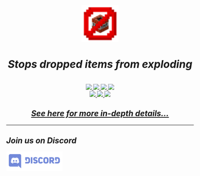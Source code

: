<div align="center">

<a href="https://apexstudios.dev/apexcore"><img src="https://github.com/ApexStudios-Dev/.github/blob/master/assets/minecraft/itemresistance.png?raw=true" width=20%></a>

<h1><i><b>Stops dropped items from exploding</b></i></h1>
<br>

<a href="https://github.com/ApexStudios-Dev/ItemResistance">
	<img src="https://img.shields.io/github/license/ApexStudios-Dev/ItemResistance?style=flat-square"></img>
	<img src="https://img.shields.io/github/v/tag/ApexStudios-Dev/ItemResistance?sort=semver&style=flat-square"></img>
	<img src="https://img.shields.io/github/v/release/ApexStudios-Dev/ItemResistance?display_name=release&sort=semver&style=flat-square"></img>
	<img src="https://img.shields.io/github/workflow/status/ApexStudios-Dev/ItemResistance/release?style=flat-square"></img>
</a>
<br>
<a href="https://modrinth.com/mod/itemresistance">
	<img src="https://img.shields.io/modrinth/dt/XDyegkJL?style=flat-square"></img>
</a>
<a href="https://www.curseforge.com/minecraft/mc-mods/itemresistance">
	<img src="https://cf.way2muchnoise.eu/short_416161_downloads.svg?badge_style=flat"></img>
	<img src="https://cf.way2muchnoise.eu/versions/416161.svg?badge_style=flat"></img>
</a>

<br>
<h2><i><a href="https://www.apexstudios.dev/apexcore"><b>See here for more in-depth details...</b></a></i></h2>

</div>

---

## _Join us on **Discord**_
<a href="https://discord.apexstudios.dev/"><img src="https://raw.githubusercontent.com/ApexStudios-Dev/.github/d031f76371ebf4d68d64842d6f6db6a805a00638/discord_banner.svg" width=30%></a>